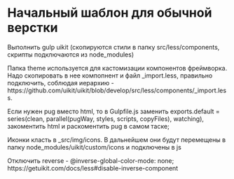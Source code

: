 # Начальный шаблон для обычной верстки
<p>Выполнить gulp uikit (скопируются стили в папку src/less/components, скрипты подключаются из node_modules)</p>
<p>Папка theme используется для кастомизации компонентов фреймворка. Надо скопировать в нее компопнент и файл _import.less, правильно подключить, соблюдая иерархию - https://github.com/uikit/uikit/blob/develop/src/less/components/_import.less.</p>
<p>Если нужен pug вместо html, то в Gulpfile.js заменить exports.default = series(clean, parallel(pugWay, styles, scripts, copyFiles), watching), закоментить html и раскоментить pug в самом таске;</p>
<p>Иконки класть в _src/img/icons. В дальнейшем они будут перемещены в папку node_modules/uikit/custom/icons и подключены в js</p>
<p>Отключить reverse - @inverse-global-color-mode: none; https://getuikit.com/docs/less#disable-inverse-component</p>

